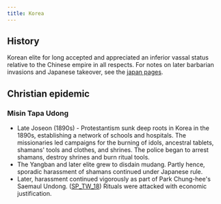 ```yaml
---
title: Korea
---
```


## History
Korean elite for long accepted and appreciated an inferior vassal status relative to the Chinese empire in all respects. For notes on later barbarian invasions and Japanese takeover, see the [japan pages](../../japan/geopolitics/). 

## Christian epidemic

### Misin Tapa Udong
- Late Joseon (1890s) - Protestantism sunk deep roots in Korea in the 1890s, establishing a network of schools and hospitals. The missionaries led campaigns for the burning of idols, ancestral tablets, shamans' tools and clothes, and shrines. The police began to arrest shamans, destroy shrines and burn ritual tools.
- The Yangban and later elite grew to disdain mudang. Partly hence, sporadic harassment of shamans continued under Japanese rule.
- Later, harassment continued vigorously as part of Park Chung-hee's Saemaul Undong. ([SP_TW_18](https://twitter.com/Rjrasva/status/954667990456287234)) Rituals were attacked with economic justification.